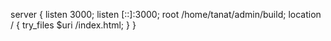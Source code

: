 server {
listen 3000;
listen [::]:3000;
root /home/tanat/admin/build;
location / {
try_files $uri /index.html;
}
}
